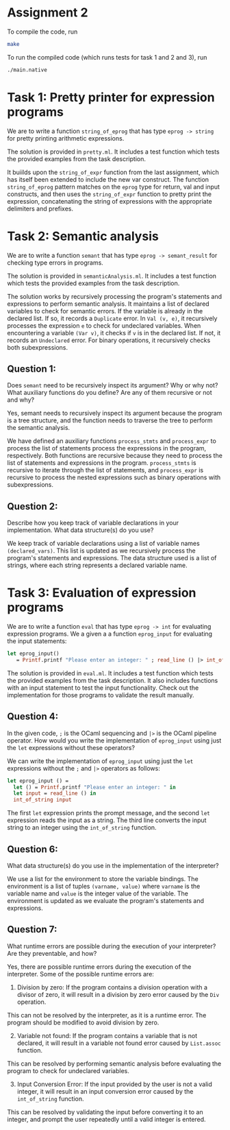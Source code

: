 # Assignment 2

To compile the code, run 

```bash
make
```

To run the compiled code (which runs tests for task 1 and 2 and 3), run

```bash
./main.native
```

# Task 1: Pretty printer for expression programs

We are to write a function ```string_of_eprog``` that has type ```eprog -> string``` for pretty printing arithmetic expressions.

The solution is provided in ```pretty.ml```. It includes a test function which tests the provided examples from the task description.

It buiilds upon the ```string_of_expr``` function from the last assignment, which has itself been extended to include the new var construct. The function ```string_of_eprog``` pattern matches on the ```eprog``` type for return, val and input constructs, and then uses the ```string_of_expr``` function to pretty print the expression, concatenating the string of expressions with the appropriate delimiters and prefixes.

# Task 2: Semantic analysis

We are to write a function ```semant``` that has type ```eprog -> semant_result``` for checking type errors in programs.

The solution is provided in ```semanticAnalysis.ml```. It includes a test function which tests the provided examples from the task description.

The solution works by recursively processing the program's statements and expressions to perform semantic analysis. It maintains a list of declared variables to check for semantic errors. If the variable is already in the declared list. If so, it records a ```Duplicate``` error. In ```Val (v, e)```, it recursively processes the expression ```e``` to check for undeclared variables. When encountering a variable ```(Var v)```, it checks if ```v``` is in the declared list. If not, it records an ```Undeclared``` error. For binary operations, it recursively checks both subexpressions.

## Question 1:

Does ```semant``` need to be recursively inspect its argument? Why or why not? What auxiliary functions do you define? Are any of them recursive or not and why?

Yes, semant needs to recursively inspect its argument because the program is a tree structure, and the function needs to traverse the tree to perform the semantic analysis.

We have defined an auxiliary functions ```process_stmts``` and ```process_expr``` to process the list of statements process the expressions in the program, respectively. Both functions are recursive because they need to process the list of statements and expressions in the program. ```process_stmts``` is recursive to iterate through the list of statements, and ```process_expr``` is recursive to process the nested expressions such as binary operations with subexpressions.

## Question 2:

Describe how you keep track of variable declarations in your implementation. What data structure(s) do you use?

We keep track of variable declarations using a list of variable names ```(declared_vars)```. This list is updated as we recursively process the program's statements and expressions. The data structure used is a list of strings, where each string represents a declared variable name.

# Task 3: Evaluation of expression programs

We are to write a function ```eval``` that has type ```eprog -> int``` for evaluating expression programs. We a given a a function ```eprog_input``` for evaluating the input statements:

```ocaml
let eprog_input() 
   = Printf.printf "Please enter an integer: " ; read_line () |> int_of_string
```

The solution is provided in ```eval.ml```. It includes a test function which tests the provided examples from the task description. It also includes functions with an input statement to test the input functionality. Check out the implementation for those programs to validate the result manually.

## Question 4:

In the given code, ```;``` is the OCaml sequencing and ```|>``` is the OCaml pipeline operator. How would you write the implementation of ```eprog_input``` using just the ```let``` expressions without these operators?

We can write the implementation of ```eprog_input``` using just the ```let``` expressions without the ```;``` and ```|>``` operators as follows:

```ocaml
let eprog_input () = 
  let () = Printf.printf "Please enter an integer: " in
  let input = read_line () in
  int_of_string input
```

The first ```let``` expression prints the prompt message, and the second ```let``` expression reads the input as a string. The third line converts the input string to an integer using the ```int_of_string``` function.

## Question 6:

What data structure(s) do you use in the implementation of the interpreter?

We use a list for the environment to store the variable bindings. The environment is a list of tuples ```(varname, value)``` where ```varname``` is the variable name and ```value``` is the integer value of the variable. The environment is updated as we evaluate the program's statements and expressions.

## Question 7:

What runtime errors are possible during the execution of your interpreter? Are they preventable, and how?

Yes, there are possible runtime errors during the execution of the interpreter. Some of the possible runtime errors are:

1. Division by zero: If the program contains a division operation with a divisor of zero, it will result in a division by zero error caused by the ```Div``` operation.

This can not be resolved by the interpreter, as it is a runtime error. The program should be modified to avoid division by zero.

2. Variable not found: If the program contains a variable that is not declared, it will result in a variable not found error caused by ```List.assoc``` function.

This can be resolved by performing semantic analysis before evaluating the program to check for undeclared variables.

3. Input Conversion Error: If the input provided by the user is not a valid integer, it will result in an input conversion error caused by the ```int_of_string``` function.

This can be resolved by validating the input before converting it to an integer, and prompt the user repeatedly until a valid integer is entered.
